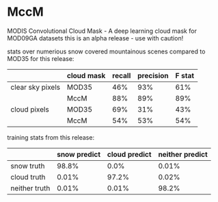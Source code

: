 # MccM
MODIS Convolutional Cloud Mask - A deep learning cloud mask for MOD09GA datasets
this is an alpha release - use with caution! 

stats over numerious snow covered mountainous scenes
compared to MOD35 for this release:

| | cloud mask | recall | precision | F stat |
|---|---|---|--|---|
|clear sky pixels| MOD35 | 46% | 93% | 61% |
| |MccM | 88% | 89% | 89% |
|cloud pixels | MOD35 | 69% | 31% | 43% |
| | MccM | 54% | 53% | 54% |


training stats from this release:

 
| |snow predict | cloud  predict | neither predict |
|---|---|---|---|
|snow truth  | 98.8%  | 0.0%   |   0.01%|
|cloud truth  | 0.01%  | 97.2%   |  0.02%|
|neither truth |0.01%  |  0.01%  |  98.2%|
